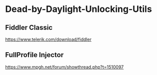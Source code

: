 # Dead-by-Daylight-Unlocking-Utils


## Fiddler Classic
https://www.telerik.com/download/fiddler




## FullProfile Injector
https://www.mpgh.net/forum/showthread.php?t=1510097
